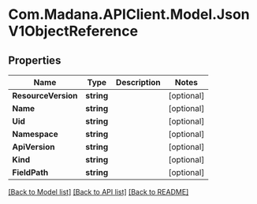 
# Com.Madana.APIClient.Model.JsonV1ObjectReference

## Properties

Name | Type | Description | Notes
------------ | ------------- | ------------- | -------------
**ResourceVersion** | **string** |  | [optional] 
**Name** | **string** |  | [optional] 
**Uid** | **string** |  | [optional] 
**Namespace** | **string** |  | [optional] 
**ApiVersion** | **string** |  | [optional] 
**Kind** | **string** |  | [optional] 
**FieldPath** | **string** |  | [optional] 

[[Back to Model list]](../README.md#documentation-for-models)
[[Back to API list]](../README.md#documentation-for-api-endpoints)
[[Back to README]](../README.md)

